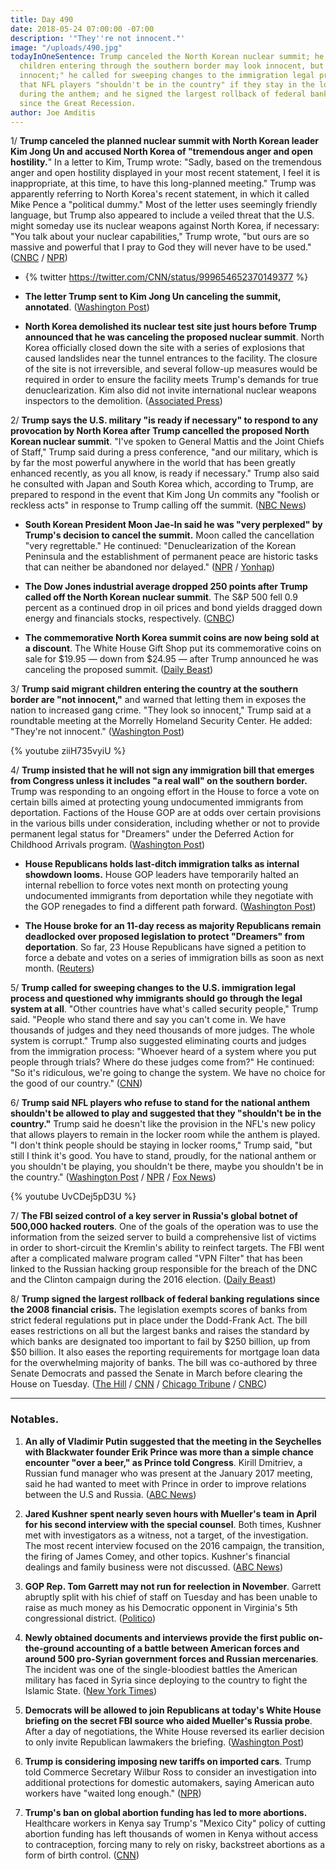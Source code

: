 ```yaml
---
title: Day 490
date: 2018-05-24 07:00:00 -07:00
description: '"They''re not innocent."'
image: "/uploads/490.jpg"
todayInOneSentence: Trump canceled the North Korean nuclear summit; he said migrant
  children entering through the southern border may look innocent, but "they're not
  innocent;" he called for sweeping changes to the immigration legal process; he suggested
  that NFL players "shouldn't be in the country" if they stay in the locker rooms
  during the anthem; and he signed the largest rollback of federal banking regulations
  since the Great Recession.
author: Joe Amditis
---
```


1/  **Trump canceled the planned nuclear summit with North Korean leader Kim Jong Un and accused North Korea of "tremendous anger and open hostility.**" In a letter to Kim, Trump wrote: "Sadly, based on the tremendous anger and open hostility displayed in your most recent statement, I feel it is inappropriate, at this time, to have this long-planned meeting."  Trump was apparently referring to North Korea's recent statement, in which it called Mike Pence a "political dummy." Most of the letter uses seemingly friendly language, but Trump also appeared to include a veiled threat that the U.S. might someday use its nuclear weapons against North Korea, if necessary: "You talk about your nuclear capabilities," Trump wrote, "but ours are so massive and powerful that I pray to God they will never have to be used." ([CNBC](https://www.cnbc.com/2018/05/24/trump-says-singapore-summit-with-north-korea-leader-kim-is-cancelled-.html) / [NPR](https://www.npr.org/sections/thetwo-way/2018/05/24/613962300/north-korea-threatens-to-scuttle-summit-saying-it-wont-beg-the-u-s-for-dialogue))

* {% twitter https://twitter.com/CNN/status/999654652370149377 %}

* **The letter Trump sent to Kim Jong Un canceling the summit, annotated**. ([Washington Post](https://www.washingtonpost.com/news/the-fix/wp/2018/05/24/the-letter-trump-sent-to-kim-jong-un-canceling-the-summit-annotated/?utm_term=.5989ce76f24d))

* **North Korea demolished its nuclear test site just hours before Trump announced that he was canceling the proposed nuclear summit**. North Korea officially closed down the site with a series of explosions that caused landslides near the tunnel entrances to the facility. The closure of the site is not irreversible, and several follow-up measures would be required in order to ensure the facility meets Trump's demands for true denuclearization. Kim also did not invite international nuclear weapons inspectors to the demolition. ([Associated Press](https://apnews.com/b3d007a341db451abc74d45279f0d5c7))

2/ **Trump says the U.S. military "is ready if necessary" to respond to any provocation by North Korea after Trump cancelled the proposed North Korean nuclear summit**. "I've spoken to General Mattis and the Joint Chiefs of Staff," Trump said during a press conference, "and our military, which is by far the most powerful anywhere in the world that has been greatly enhanced recently, as you all know, is ready if necessary." Trump also said he consulted with Japan and South Korea which, according to Trump, are prepared to respond in the event that Kim Jong Un commits any "foolish or reckless acts" in response to Trump calling off the summit. ([NBC News](https://www.nbcnews.com/politics/white-house/trump-cancels-june-summit-north-korea-s-kim-jong-un-n877061))

* **South Korean President Moon Jae-In said he was "very perplexed" by Trump's decision to cancel the summit.** Moon called the cancellation "very regrettable." He continued: "Denuclearization of the Korean Peninsula and the establishment of permanent peace are historic tasks that can neither be abandoned nor delayed." ([NPR](https://www.npr.org/sections/thetwo-way/2018/05/24/614082389/very-perplexed-international-confusion-concern-after-trump-cancels-summit) / [Yonhap](http://english.yonhapnews.co.kr/national/2018/05/25/0301000000AEN20180525000951315.html))

* **The Dow Jones industrial average dropped 250 points after Trump called off the North Korean nuclear summit**. The S&P 500 fell 0.9 percent as a continued drop in oil prices and bond yields dragged down energy and financials stocks, respectively. ([CNBC](https://www.cnbc.com/2018/05/24/futures-point-to-a-mixed-open-amid-ongoing-us-china-trade-talks.html))

* **The commemorative North Korea summit coins are now being sold at a discount**. The White House Gift Shop put its commemorative coins on sale for $19.95 — down from $24.95 — after Trump announced he was canceling the proposed summit. ([Daily Beast](https://www.thedailybeast.com/commemorative-north-korea-summit-coin-now-selling-at-a-discount))

3/ **Trump said migrant children entering the country at the southern border are "not innocent,"** and warned that letting them in exposes the nation to increased gang crime. "They look so innocent," Trump said at a roundtable meeting at the Morrelly Homeland Security Center. He added: "They're not innocent." ([Washington Post](https://www.washingtonpost.com/politics/trump-warns-against-admitting-unaccompanied-migrant-children-theyre-not-innocent/2018/05/23/e4b24a68-5ec2-11e8-8c93-8cf33c21da8d_story.html?utm_term=.070f09f15ce1))

{% youtube ziiH735vyiU %}

4/ **Trump insisted that he will not sign any immigration bill that emerges from Congress unless it includes "a real wall" on the southern border.** Trump was responding to an ongoing effort in the House to force a vote on certain bills aimed at protecting young undocumented immigrants from deportation. Factions of the House GOP are at odds over certain provisions in the various bills under consideration, including whether or not to provide permanent legal status for "Dreamers" under the Deferred Action for Childhood Arrivals program. ([Washington Post](https://www.washingtonpost.com/politics/a-real-wall-must-be-part-of-any-immigration-bill-in-the-house-trump-says/2018/05/24/eb578ec2-5f3b-11e8-a4a4-c070ef53f315_story.html))

* **House Republicans holds last-ditch immigration talks as internal showdown looms.** House GOP leaders have temporarily halted an internal rebellion to force votes next month on protecting young undocumented immigrants from deportation while they negotiate with the GOP renegades to find a different path forward. ([Washington Post](https://www.washingtonpost.com/powerpost/house-gop-holds-last-ditch-immigration-talks-as-showdown-looms/2018/05/23/6a0c963c-5ec3-11e8-9ee3-49d6d4814c4c_story.html?utm_term=.430228577817))

* **The House broke for an 11-day recess as majority Republicans remain deadlocked over proposed legislation to protect "Dreamers" from deportation**. So far, 23 House Republicans have signed a petition to force a debate and votes on a series of immigration bills as soon as next month. ([Reuters](https://www.reuters.com/article/us-usa-immigration-congress/trump-rejects-push-for-moderate-immigration-deal-wants-whole-package-idUSKCN1IP24T))

5/ **Trump called for sweeping changes to the U.S. immigration legal process and questioned why immigrants should go through the legal system at all**. "Other countries have what's called security people," Trump said. "People who stand there and say you can't come in. We have thousands of judges and they need thousands of more judges. The whole system is corrupt." Trump also suggested eliminating courts and judges from the immigration process: "Whoever heard of a system where you put people through trials? Where do these judges come from?" He continued: "So it's ridiculous, we're going to change the system. We have no choice for the good of our country." ([CNN](https://www.cnn.com/2018/05/24/politics/donald-trump-immigration-courts/index.html))

6/ **Trump said NFL players who refuse to stand for the national anthem shouldn't be allowed to play and suggested that they "shouldn't be in the country."** Trump said he doesn't like the provision in the NFL's new policy that allows players to remain in the locker room while the anthem is played. "I don't think people should be staying in locker rooms," Trump said, "but still I think it's good. You have to stand, proudly, for the national anthem or you shouldn't be playing, you shouldn't be there, maybe you shouldn't be in the country." ([Washington Post](https://www.washingtonpost.com/politics/trump-nfl-owners-doing-the-right-thing-on-national-anthem-policy/2018/05/24/cdd66490-5f36-11e8-a4a4-c070ef53f315_story.html?utm_term=.7da75327a6ee) / [NPR](https://www.npr.org/2018/05/24/613976960/trump-praises-nfl-decision-questions-if-protesting-players-should-be-in-the-coun) / [Fox News](http://insider.foxnews.com/2018/05/24/trump-fox-friends-maybe-nfl-players-who-kneel-anthem-shouldnt-be-country))

{% youtube UvCDej5pD3U %}

7/ **The FBI seized control of a key server in Russia's global botnet of 500,000 hacked routers**. One of the goals of the operation was to use the information from the seized server to build a comprehensive list of victims in order to short-circuit the Kremlin's ability to reinfect targets. The FBI went after a complicated malware program called "VPN Filter" that has been linked to the Russian hacking group responsible for the breach of the DNC and the Clinton campaign during the 2016 election. ([Daily Beast](https://www.thedailybeast.com/exclusive-fbi-seizes-control-of-russian-botnet))

8/ **Trump signed the largest rollback of federal banking regulations since the 2008 financial crisis.** The legislation exempts scores of banks from strict federal regulations put in place under the Dodd-Frank Act. The bill eases restrictions on all but the largest banks and raises the standard by which banks are designated too important to fail by $250 billion, up from $50 billion. It also eases the reporting requirements for mortgage loan data for the overwhelming majority of banks. The bill was co-authored by three Senate Democrats and passed the Senate in March before clearing the House on Tuesday. ([The Hill](http://thehill.com/policy/finance/389190-trump-snubs-key-dems-behind-dodd-frank-rollback-from-signing-ceremony) / [CNN](https://www.cnn.com/2018/05/22/politics/house-banking-bill-vote-dodd-frank/index.html) / [Chicago Tribune](http://www.chicagotribune.com/news/nationworld/politics/ct-congress-dodd-frank-bank-regulations-20180522-story.html) / [CNBC](https://www.cnbc.com/2018/05/24/trump-signs-bank-bill-rolling-back-some-dodd-frank-regulations.html))

---

### Notables.

1. **An ally of Vladimir Putin suggested that the meeting in the Seychelles with Blackwater founder Erik Prince was more than a simple chance encounter "over a beer," as Prince told Congress**. Kirill Dmitriev, a Russian fund manager who was present at the January 2017 meeting, said he had wanted to meet with Prince in order to improve relations between the U.S and Russia. ([ABC News](https://abcnews.go.com/Politics/putin-ally-seychelles-meeting-erik-prince-chance-encounter/story?id=55408942))

2. **Jared Kushner spent nearly seven hours with Mueller's team in April for his second interview with the special counsel**. Both times, Kushner met with investigators as a witness, not a target, of the investigation. The most recent interview focused on the 2016 campaign, the transition, the firing of James Comey, and other topics. Kushner's financial dealings and family business were not discussed. ([ABC News](https://abcnews.go.com/Politics/kushner-spent-hours-mueller-investigators-month/story?id=55389271))

3. **GOP Rep. Tom Garrett may not run for reelection in November**. Garrett abruptly split with his chief of staff on Tuesday and has been unable to raise as much money as his Democratic opponent in Virginia's 5th congressional district. ([Politico](https://www.politico.com/story/2018/05/23/tom-garrett-chief-of-staff-605668))

4. **Newly obtained documents and interviews provide the first public on-the-ground accounting of a battle between American forces and around 500 pro-Syrian government forces and Russian mercenaries**. The incident was one of the single-bloodiest battles the American military has faced in Syria since deploying to the country to fight the Islamic State. ([New York Times](https://www.nytimes.com/2018/05/24/world/middleeast/american-commandos-russian-mercenaries-syria.html))

5. **Democrats will be allowed to join Republicans at today's White House briefing on the secret FBI source who aided Mueller's Russia probe**. After a day of negotiations, the White House reversed its earlier decision to only invite Republican lawmakers the briefing. ([Washington Post](https://www.washingtonpost.com/world/national-security/after-day-of-negotiations-democrats-and-republicans-will-be-briefed-on-secret-fbi-source-who-aided-russia-probe/2018/05/24/2eddf548-5f44-11e8-b2b8-08a538d9dbd6_story.html))

6. **Trump is considering imposing new tariffs on imported cars**. Trump told Commerce Secretary Wilbur Ross to consider an investigation into additional protections for domestic automakers, saying American auto workers have "waited long enough." ([NPR](https://www.npr.org/sections/thetwo-way/2018/05/23/613912574/trump-weighs-tariffs-on-imported-cars?utm_source=twitter.com&utm_medium=social&utm_campaign=politics&utm_term=nprnews&utm_content=20180524))

7. **Trump's ban on global abortion funding has led to more abortions.** Healthcare workers in Kenya say Trump's "Mexico City" policy of cutting abortion funding has left thousands of women in Kenya without access to contraception, forcing many to rely on risky, backstreet abortions as a form of birth control. ([CNN](https://www.cnn.com/2018/05/24/health/trump-mexico-city-policy-abortion-ban-kenya-asequals-intl/index.html))